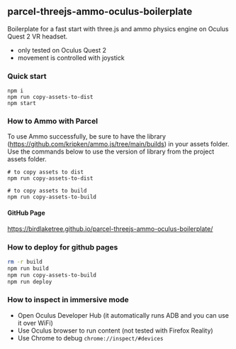 ## parcel-threejs-ammo-oculus-boilerplate
Boilerplate for a fast start with three.js and ammo physics engine on Oculus Quest 2 VR headset.
- only tested on Oculus Quest 2
- movement is controlled with joystick

### Quick start
```
npm i
npm run copy-assets-to-dist
npm start
````

### How to Ammo with Parcel
To use Ammo successfully, be sure to have the library (https://github.com/kripken/ammo.js/tree/main/builds) in your assets folder. Use the commands below to use the version of library from the project assets folder.
```
# to copy assets to dist
npm run copy-assets-to-dist

# to copy assets to build
npm run copy-assets-to-build
````

#### GitHub Page
https://birdlaketree.github.io/parcel-threejs-ammo-oculus-boilerplate/

### How to deploy for github pages
```bash
rm -r build
npm run build
npm run copy-assets-to-build
npm run deploy
```

### How to inspect in immersive mode
- Open Oculus Developer Hub (it automatically runs ADB and you can use it over WiFi)
- Use Oculus browser to run content (not tested with Firefox Reality)
- Use Chrome to debug `chrome://inspect/#devices`
